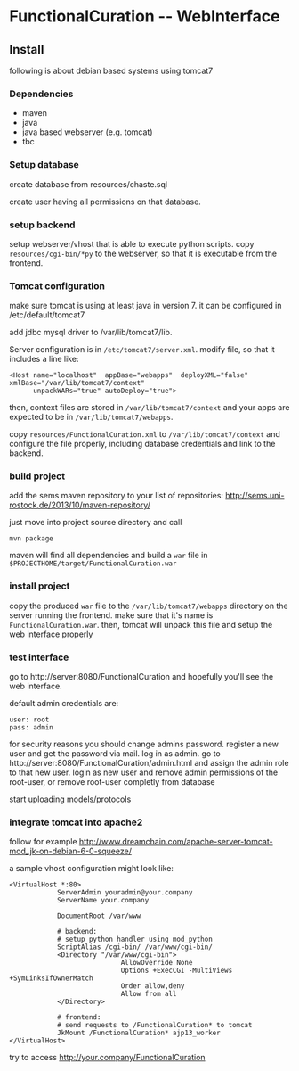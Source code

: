 # FunctionalCuration -- WebInterface

## Install

following is about debian based systems using tomcat7

### Dependencies

* maven
* java
* java based webserver (e.g. tomcat)
* tbc

### Setup database
create database from resources/chaste.sql

create user having all permissions on that database.

### setup backend

setup webserver/vhost that is able to execute python scripts. copy `resources/cgi-bin/*py` to the webserver, so that it is executable from the frontend.

### Tomcat configuration
make sure tomcat is using at least java in version 7. it can be configured in /etc/default/tomcat7

add jdbc mysql driver to /var/lib/tomcat7/lib.

Server configuration is in `/etc/tomcat7/server.xml`. modify file, so that it includes a line like:

    <Host name="localhost"  appBase="webapps"  deployXML="false" xmlBase="/var/lib/tomcat7/context"
          unpackWARs="true" autoDeploy="true">

then, context files are stored in `/var/lib/tomcat7/context` and your apps are expected to be in `/var/lib/tomcat7/webapps`.

copy `resources/FunctionalCuration.xml` to `/var/lib/tomcat7/context` and configure the file properly, including database credentials and link to the backend.

### build project
add the sems maven repository to your list of repositories: http://sems.uni-rostock.de/2013/10/maven-repository/

just move into project source directory and call

    mvn package

maven will find all dependencies and build a `war` file in `$PROJECTHOME/target/FunctionalCuration.war`


### install project

copy the produced `war` file to the `/var/lib/tomcat7/webapps` directory on the server running the frontend. make sure that it's name is `FunctionalCuration.war`.
then, tomcat will unpack this file and setup the web interface properly

### test interface

go to http://server:8080/FunctionalCuration and hopefully you'll see the web interface.

default admin credentials are:

    user: root
    pass: admin

for security reasons you should change admins password. register a new user and get the password via mail.
log in as admin. go to http://server:8080/FunctionalCuration/admin.html and assign the admin role to that new user.
login as new user and remove admin permissions of the root-user, or remove root-user completly from database

start uploading models/protocols

### integrate tomcat into apache2
follow for example http://www.dreamchain.com/apache-server-tomcat-mod_jk-on-debian-6-0-squeeze/

a sample vhost configuration might look like:

	<VirtualHost *:80>
				ServerAdmin youradmin@your.company
				ServerName your.company
				
				DocumentRoot /var/www
				
				# backend:
				# setup python handler using mod_python
				ScriptAlias /cgi-bin/ /var/www/cgi-bin/
				<Directory "/var/www/cgi-bin">
								AllowOverride None
								Options +ExecCGI -MultiViews +SymLinksIfOwnerMatch
								Order allow,deny
								Allow from all
				</Directory>
				
				# frontend:
				# send requests to /FunctionalCuration* to tomcat
				JkMount /FunctionalCuration* ajp13_worker
	</VirtualHost>


try to access http://your.company/FunctionalCuration




